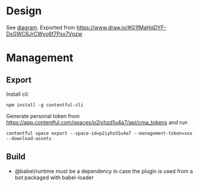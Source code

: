 # Design
 See [diagram](./doc/class-diagram.png). Exported from https://www.draw.io/#G1fMaHqDYF-DsGWC6JrCWvo6f7Psx7Vpzw
# Management
## Export 
Install cli:
```
npm install -g contentful-cli
```

Generate personal token from https://app.contentful.com/spaces/p2iyhzd1u4a7/api/cma_tokens and run
````
contentful space export --space-id=p2iyhzd1u4a7 --management-token=xxx --download-assets
````

## Build

* @babel/runtime must be a dependency in case the plugin is used from a bot packaged with babel-loader
